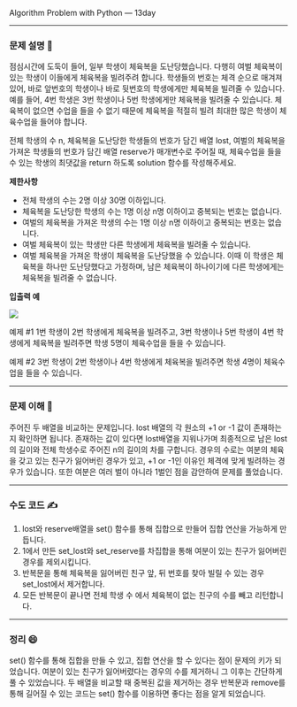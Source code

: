 
Algorithm Problem with Python — 13day

***


### **문제 설명 📖**

점심시간에 도둑이 들어, 일부 학생이 체육복을 도난당했습니다. 다행히 여벌 체육복이 있는 학생이 이들에게 체육복을 빌려주려 합니다. 학생들의 번호는 체격 순으로 매겨져 있어, 바로 앞번호의 학생이나 바로 뒷번호의 학생에게만 체육복을 빌려줄 수 있습니다. 예를 들어, 4번 학생은 3번 학생이나 5번 학생에게만 체육복을 빌려줄 수 있습니다. 체육복이 없으면 수업을 들을 수 없기 때문에 체육복을 적절히 빌려 최대한 많은 학생이 체육수업을 들어야 합니다.

전체 학생의 수 n, 체육복을 도난당한 학생들의 번호가 담긴 배열 lost, 여벌의 체육복을 가져온 학생들의 번호가 담긴 배열 reserve가 매개변수로 주어질 때, 체육수업을 들을 수 있는 학생의 최댓값을 return 하도록 solution 함수를 작성해주세요.

**제한사항**

- 전체 학생의 수는 2명 이상 30명 이하입니다.
- 체육복을 도난당한 학생의 수는 1명 이상 n명 이하이고 중복되는 번호는 없습니다.
- 여벌의 체육복을 가져온 학생의 수는 1명 이상 n명 이하이고 중복되는 번호는 없습니다.
- 여벌 체육복이 있는 학생만 다른 학생에게 체육복을 빌려줄 수 있습니다.
- 여벌 체육복을 가져온 학생이 체육복을 도난당했을 수 있습니다. 이때 이 학생은 체육복을 하나만 도난당했다고 가정하며, 남은 체육복이 하나이기에 다른 학생에게는 체육복을 빌려줄 수 없습니다.

**입출력 예**

![](https://images.velog.io/images/qmasem/post/dd5c5173-573c-431b-9033-fc00eb0aa7ee/%E1%84%89%E1%85%B3%E1%84%8F%E1%85%B3%E1%84%85%E1%85%B5%E1%86%AB%E1%84%89%E1%85%A3%E1%86%BA%202021-02-24%20%E1%84%8B%E1%85%A9%E1%84%8C%E1%85%A5%E1%86%AB%2010.11.54.png)

예제 #1
1번 학생이 2번 학생에게 체육복을 빌려주고, 3번 학생이나 5번 학생이 4번 학생에게 체육복을 빌려주면 학생 5명이 체육수업을 들을 수 있습니다.

예제 #2
3번 학생이 2번 학생이나 4번 학생에게 체육복을 빌려주면 학생 4명이 체육수업을 들을 수 있습니다.

***

### **문제 이해 🔑**

주어진 두 배열을 비교하는 문제입니다.
lost 배열의 각 원소의 +1 or -1 값이 존재하는지 확인하면 됩니다.
존재하는 값이 있다면 lost배열을 지워나가며 최종적으로 남은 lost의 길이와 전체 학생수로 주어진 n의 길이의 차를 구합니다.
경우의 수로는 여분의 체육을 갖고 있는 친구가 잃어버린 경우가 있고, +1 or -1인 이유인 체격에 맞게 빌려하는 경우가 있습니다.
또한 여분은 여러 벌이 아니라 1벌인 점을 감안하여 문제를 풀었습니다.


***

### **수도 코드 ✍️**

1. lost와 reserve배열을 set() 함수를 통해 집합으로 만들어 집합 연산을 가능하게 만듭니다.
2. 1에서 만든 set_lost와 set_reserve를 차집합을 통해 여분이 있는 친구가 잃어버린 경우를 제외시킵니다.
3. 반복문을 통해 체육복을 잃어버린 친구 앞, 뒤 번호를 찾아 빌릴 수 있는 경우 set_lost에서 제거합니다.
4. 모든 반복문이 끝나면 전체 학생 수 에서 체육복이 없는 친구의 수를 빼고 리턴합니다.


***

### 정리 😄

set() 함수를 통해 집합을 만들 수 있고, 집합 연산을 할 수 있다는 점이 문제의 키가 되었습니다.
여분이 있는 친구가 잃어버렸다는 경우의 수를 제거하니 그 이후는 간단하게 풀 수 있었습니다.
두 배열을 비교할 때 중복된 값을 제거하는 경우 반복문과 remove를 통해 길어질 수 있는 코드는 set() 함수를 이용하면 좋다는 점을 알게 되었습니다.




